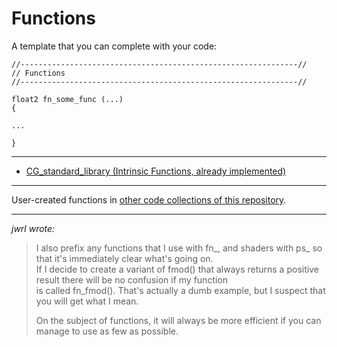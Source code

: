 
# Functions

A template that you can complete with your code:
``` Code
//--------------------------------------------------------------//
// Functions
//--------------------------------------------------------------//

float2 fn_some_func (...)
{

...

}
```

---

* [CG_standard_library (Intrinsic Functions, already implemented)](CG_standard_library/README.md)

---

User-created functions in [other code collections of this repository](../README.md).

---


*jwrl wrote:*
>I also prefix any functions that I use with fn_, and shaders with ps_ so that it's immediately clear what's going on.  
>If I decide to create a variant of fmod() that always returns a positive result there will be no confusion if my function  
>is called fn_fmod(). That's actually a dumb example, but I suspect that you will get what I mean.
>  
>On the subject of functions, it will always be more efficient if you can manage to use as few as possible.
